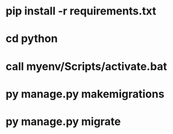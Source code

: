 # pip install -r requirements.txt
# cd python
# call myenv/Scripts/activate.bat
# py manage.py makemigrations
# py manage.py migrate